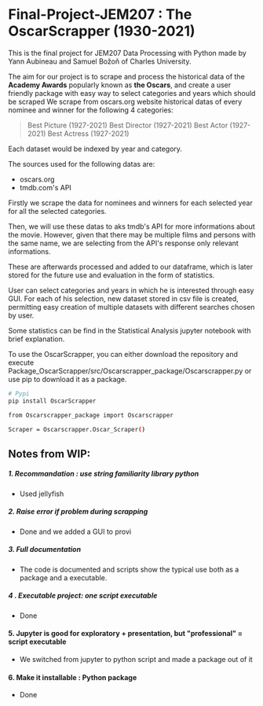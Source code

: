 # Final-Project-JEM207 : The OscarScrapper (1930-2021)

This is the final project for JEM207 Data Processing with Python made by Yann Aubineau and Samuel Božoň of Charles University.

The aim for our project is to scrape and process the historical data of the **Academy Awards** popularly known as **the Oscars**, and create a user friendly package with easy way to select categories and years which should be scraped
We scrape from oscars.org website historical datas of every nominee and winner for the following 4 categories:
>

> Best Picture (1927-2021)
> Best Director (1927-2021)
> Best Actor (1927-2021)
> Best Actress (1927-2021)

Each dataset would be indexed by year and category.

The sources used for the following datas are: 
- oscars.org
- tmdb.com's API

Firstly we scrape the data for nominees and winners for each selected year for all the selected categories.   

Then, we will use these datas to aks tmdb's API for more informations about the movie. However, given that there may be multiple films and persons with the same name, we are selecting from the API's response only relevant informations. 

These are afterwards processed and added to our dataframe, which is later stored for the future use and evaluation in the form of statistics. 

User can select categories and years in which he is interested through easy GUI. For each of his selection, new dataset stored in csv file is created, permitting easy creation of multiple datasets with different searches chosen by user. 

Some statistics can be find in the Statistical Analysis jupyter notebook with brief explanation. 

To use the OscarScrapper, you can either download the repository and execute Package_OscarScrapper/src/Oscarscrapper_package/Oscarscrapper.py or use pip to download it as a package.

```sh
# Pypi
pip install OscarScrapper
```

```sh
from Oscarscrapper_package import Oscarscrapper

Scraper = Oscarscrapper.Oscar_Scraper()
```



## Notes from WIP:

#####  1. Recommandation : use string familiarity library python
- Used jellyfish

##### 2. Raise error if problem during scrapping
- Done and we added a GUI to provi

##### 3. Full documentation 
- The code is documented and scripts show the typical use both as a package and a executable.

##### 4 . Executable project: one script executable 
- Done

#### 5. Jupyter is good for exploratory + presentation, but "professional" = script executable
- We switched from jupyter to python script and made a package out of it

#### 6. Make it installable : Python package
- Done